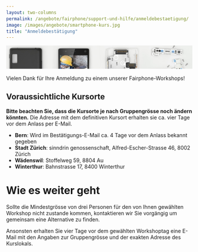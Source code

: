 ```yaml
---
layout: two-columns
permalink: /angebote/fairphone/support-und-hilfe/anmeldebestaetigung/
image: /images/angebote/smartphone-kurs.jpg
title: "Anmeldebestätigung"
---
```

<div class="angebot-top-wide"><img title="Fairphone Support und Hilfe" src="/images/angebote/fairphone_sub.jpg"></div>

Vielen Dank für Ihre Anmeldung zu einem unserer Fairphone-Workshops!

## Voraussichtliche Kursorte

**Bitte beachten Sie, dass die Kursorte je nach Gruppengrösse noch ändern könnten.** Die Adresse mit dem definitiven Kursort erhalten sie ca. vier Tage vor dem Anlass per E-Mail.

* **Bern**: Wird im Bestätigungs-E-Mail ca. 4 Tage vor dem Anlass bekannt gegeben
* **Stadt Zürich**: sinndrin genossenschaft, Alfred-Escher-Strasse 46, 8002 Zürich
* **Wädenswil**: Stoffelweg 59, 8804 Au
* **Winterthur**: Bahnstrasse 17, 8400 Winterthur

# Wie es weiter geht

Sollte die Mindestgrösse von drei Personen für den von Ihnen gewählten Workshop nicht zustande kommen, kontaktieren wir Sie vorgängig um gemeinsam eine Alternative zu finden.

Ansonsten erhalten Sie vier Tage vor dem gewählten Workshoptag eine E-Mail mit den Angaben zur Gruppengrösse und der exakten Adresse des Kurslokals.

[kontakt]: /ueber-uns/kontakt/
